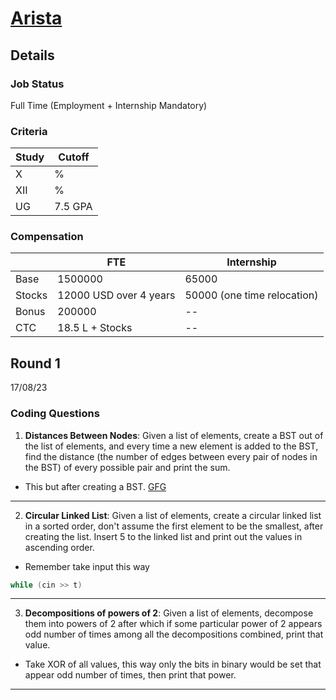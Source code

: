 # [Arista](http://arista.com/en)

## Details

### Job Status

Full Time (Employment + Internship Mandatory)

### Criteria

|Study|Cutoff|
|-----|------|
|X|%|
|XII|%|
|UG|7.5 GPA|

[comment]: # (Any other details go under this. This is a comment)

### Compensation

||FTE|Internship|
|--|-----|------|
|Base|1500000|65000|
|Stocks|12000 USD over 4 years|50000 (one time relocation)|
|Bonus|200000|--|
|CTC|18.5 L + Stocks|--|

[comment]: # (Details about the rounds go under this comment.)

## Round 1

17/08/23

[comment]: # (Summary of the sections and experience below this comment.)

### Coding Questions

1. **Distances Between Nodes**: Given a list of elements, create a BST out of the list of elements, and every time a new element is added to the BST, find the distance (the number of edges between every pair of nodes in the BST) of every possible pair and print the sum.

[comment]: # (Add any resources or links or code to this question under this comment.)

- This but after creating a BST.
[GFG](https://www.geeksforgeeks.org/sum-of-lengths-of-all-paths-possible-in-a-given-tree/)

---

2. **Circular Linked List**: Given a list of elements, create a circular linked list in a sorted order, don't assume the first element to be the smallest, after creating the list. Insert 5 to the linked list and print out the values in ascending order.

[comment]: # (Add any resources or links or code to this question under this comment.)

- Remember take input this way
```cpp
while (cin >> t)
```

---

3. **Decompositions of powers of 2**: Given a list of elements, decompose them into powers of 2 after which if some particular power of 2 appears odd number of times among all the decompositions combined, print that value.

[comment]: # (Add any resources or links or code to this question under this comment.)

- Take XOR of all values, this way only the bits in binary would be set that appear odd number of times, then print that power.

---
